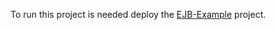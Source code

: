 To run this project is needed deploy the [EJB-Example](https://github.com/elton-oliveira/EJB-Example/#1-set-the-value-of-jbosshome) project.